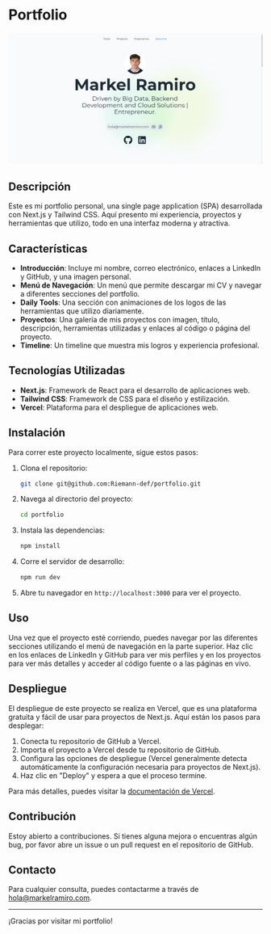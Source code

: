 # Portfolio

![Portfolio Screenshot](public/screenshot.PNG)

## Descripción

Este es mi portfolio personal, una single page application (SPA) desarrollada con Next.js y Tailwind CSS. Aquí presento mi experiencia, proyectos y herramientas que utilizo, todo en una interfaz moderna y atractiva.

## Características

- **Introducción**: Incluye mi nombre, correo electrónico, enlaces a LinkedIn y GitHub, y una imagen personal.
- **Menú de Navegación**: Un menú que permite descargar mi CV y navegar a diferentes secciones del portfolio.
- **Daily Tools**: Una sección con animaciones de los logos de las herramientas que utilizo diariamente.
- **Proyectos**: Una galería de mis proyectos con imagen, título, descripción, herramientas utilizadas y enlaces al código o página del proyecto.
- **Timeline**: Un timeline que muestra mis logros y experiencia profesional.


## Tecnologías Utilizadas

- **Next.js**: Framework de React para el desarrollo de aplicaciones web.
- **Tailwind CSS**: Framework de CSS para el diseño y estilización.
- **Vercel**: Plataforma para el despliegue de aplicaciones web.

## Instalación

Para correr este proyecto localmente, sigue estos pasos:

1. Clona el repositorio:
    ```bash
    git clone git@github.com:Riemann-def/portfolio.git
    ```
2. Navega al directorio del proyecto:
    ```bash
    cd portfolio
    ```
3. Instala las dependencias:
    ```bash
    npm install
    ```
4. Corre el servidor de desarrollo:
    ```bash
    npm run dev
    ```
5. Abre tu navegador en `http://localhost:3000` para ver el proyecto.

## Uso

Una vez que el proyecto esté corriendo, puedes navegar por las diferentes secciones utilizando el menú de navegación en la parte superior. Haz clic en los enlaces de LinkedIn y GitHub para ver mis perfiles y en los proyectos para ver más detalles y acceder al código fuente o a las páginas en vivo.

## Despliegue

El despliegue de este proyecto se realiza en Vercel, que es una plataforma gratuita y fácil de usar para proyectos de Next.js. Aquí están los pasos para desplegar:

1. Conecta tu repositorio de GitHub a Vercel.
2. Importa el proyecto a Vercel desde tu repositorio de GitHub.
3. Configura las opciones de despliegue (Vercel generalmente detecta automáticamente la configuración necesaria para proyectos de Next.js).
4. Haz clic en "Deploy" y espera a que el proceso termine.

Para más detalles, puedes visitar la [documentación de Vercel](https://vercel.com/docs).

## Contribución

Estoy abierto a contribuciones. Si tienes alguna mejora o encuentras algún bug, por favor abre un issue o un pull request en el repositorio de GitHub.

## Contacto

Para cualquier consulta, puedes contactarme a través de [hola@markelramiro.com](mailto:hola@markelramiro.com).

---

¡Gracias por visitar mi portfolio!

